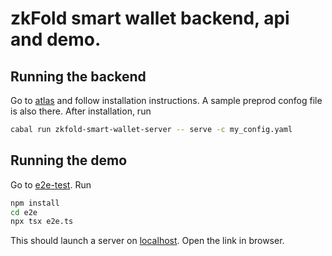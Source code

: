 # zkFold smart wallet backend, api and demo.

## Running the backend

Go to [atlas](atlas) and follow installation instructions. A sample preprod confog file is also there.
After installation, run 

```bash
cabal run zkfold-smart-wallet-server -- serve -c my_config.yaml
```

## Running the demo

Go to [e2e-test](e2e-test). Run

```bash
npm install
cd e2e
npx tsx e2e.ts
```

This should launch a server on [localhost](http://localhost:8080). Open the link in browser.
